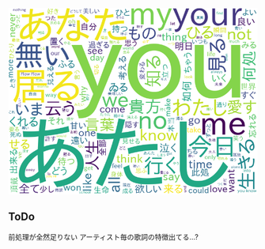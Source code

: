![example_img](https://github.com/inouetaka/song_convey/blob/master/output_image/3361_wordcloud.png)

## ToDo
前処理が全然足りない
アーティスト毎の歌詞の特徴出てる...?
